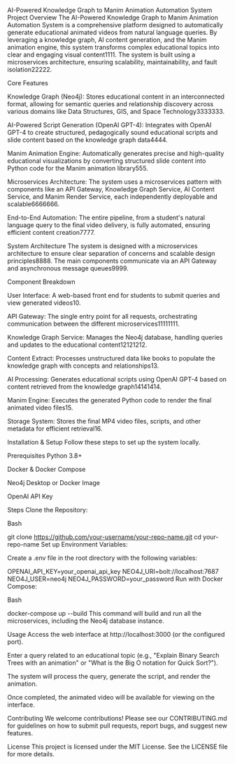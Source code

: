 AI-Powered Knowledge Graph to Manim Animation Automation System
Project Overview
The AI-Powered Knowledge Graph to Manim Animation Automation System is a comprehensive platform designed to automatically generate educational animated videos from natural language queries. By leveraging a knowledge graph, AI content generation, and the Manim animation engine, this system transforms complex educational topics into clear and engaging visual content1111. The system is built using a microservices architecture, ensuring scalability, maintainability, and fault isolation22222.






Core Features

Knowledge Graph (Neo4j): Stores educational content in an interconnected format, allowing for semantic queries and relationship discovery across various domains like Data Structures, GIS, and Space Technology3333333.





AI-Powered Script Generation (OpenAI GPT-4): Integrates with OpenAI GPT-4 to create structured, pedagogically sound educational scripts and slide content based on the knowledge graph data4444.




Manim Animation Engine: Automatically generates precise and high-quality educational visualizations by converting structured slide content into Python code for the Manim animation library555.




Microservices Architecture: The system uses a microservices pattern with components like an API Gateway, Knowledge Graph Service, AI Content Service, and Manim Render Service, each independently deployable and scalable6666666.






End-to-End Automation: The entire pipeline, from a student's natural language query to the final video delivery, is fully automated, ensuring efficient content creation7777.



System Architecture
The system is designed with a microservices architecture to ensure clear separation of concerns and scalable design principles8888. The main components communicate via an API Gateway and asynchronous message queues9999.






Component Breakdown

User Interface: A web-based front end for students to submit queries and view generated videos10.



API Gateway: The single entry point for all requests, orchestrating communication between the different microservices11111111.




Knowledge Graph Service: Manages the Neo4j database, handling queries and updates to the educational content12121212.




Content Extract: Processes unstructured data like books to populate the knowledge graph with concepts and relationships13.



AI Processing: Generates educational scripts using OpenAI GPT-4 based on content retrieved from the knowledge graph14141414.




Manim Engine: Executes the generated Python code to render the final animated video files15.



Storage System: Stores the final MP4 video files, scripts, and other metadata for efficient retrieval16.


Installation & Setup
Follow these steps to set up the system locally.

Prerequisites
Python 3.8+

Docker & Docker Compose

Neo4j Desktop or Docker Image

OpenAI API Key

Steps
Clone the Repository:

Bash

git clone https://github.com/your-username/your-repo-name.git
cd your-repo-name
Set up Environment Variables:

Create a .env file in the root directory with the following variables:

OPENAI_API_KEY=your_openai_api_key
NEO4J_URI=bolt://localhost:7687
NEO4J_USER=neo4j
NEO4J_PASSWORD=your_password
Run with Docker Compose:

Bash

docker-compose up --build
This command will build and run all the microservices, including the Neo4j database instance.

Usage
Access the web interface at http://localhost:3000 (or the configured port).

Enter a query related to an educational topic (e.g., "Explain Binary Search Trees with an animation" or "What is the Big O notation for Quick Sort?").

The system will process the query, generate the script, and render the animation.

Once completed, the animated video will be available for viewing on the interface.

Contributing
We welcome contributions! Please see our CONTRIBUTING.md for guidelines on how to submit pull requests, report bugs, and suggest new features.

License
This project is licensed under the MIT License. See the LICENSE file for more details.
